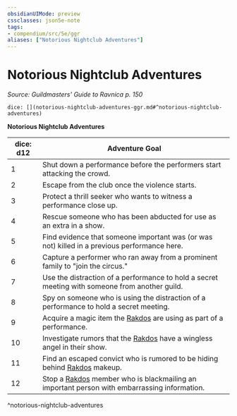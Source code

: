 ```yaml
---
obsidianUIMode: preview
cssclasses: json5e-note
tags:
- compendium/src/5e/ggr
aliases: ["Notorious Nightclub Adventures"]
---
```

# Notorious Nightclub Adventures
*Source: Guildmasters' Guide to Ravnica p. 150* 

`dice: [](notorious-nightclub-adventures-ggr.md#^notorious-nightclub-adventures)`

**Notorious Nightclub Adventures**

| dice: d12 | Adventure Goal |
|-----------|----------------|
| 1 | Shut down a performance before the performers start attacking the crowd. |
| 2 | Escape from the club once the violence starts. |
| 3 | Protect a thrill seeker who wants to witness a performance close up. |
| 4 | Rescue someone who has been abducted for use as an extra in a show. |
| 5 | Find evidence that someone important was (or was not) killed in a previous performance here. |
| 6 | Capture a performer who ran away from a prominent family to "join the circus." |
| 7 | Use the distraction of a performance to hold a secret meeting with someone from another guild. |
| 8 | Spy on someone who is using the distraction of a performance to hold a secret meeting. |
| 9 | Acquire a magic item the [Rakdos](/3-Mechanics/CLI/bestiary/npc/rakdos-ggr.md) are using as part of a performance. |
| 10 | Investigate rumors that the [Rakdos](/3-Mechanics/CLI/bestiary/npc/rakdos-ggr.md) have a wingless angel in their show. |
| 11 | Find an escaped convict who is rumored to be hiding behind [Rakdos](/3-Mechanics/CLI/bestiary/npc/rakdos-ggr.md) makeup. |
| 12 | Stop a [Rakdos](/3-Mechanics/CLI/bestiary/npc/rakdos-ggr.md) member who is blackmailing an important person with embarrassing information. |
^notorious-nightclub-adventures